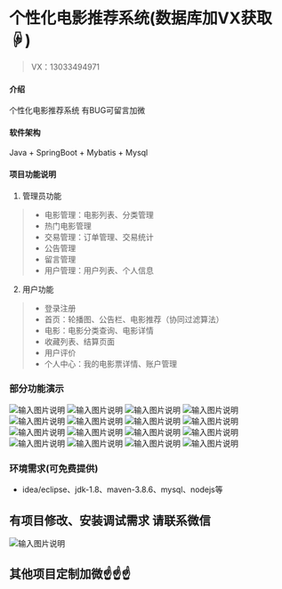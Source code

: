 # 个性化电影推荐系统(数据库加VX获取☟)
> VX：13033494971
#### 介绍
个性化电影推荐系统
有BUG可留言加微

#### 软件架构
Java + SpringBoot + Mybatis + Mysql

#### 项目功能说明

1.  管理员功能
> + 电影管理：电影列表、分类管理
> + 热门电影管理
> + 交易管理：订单管理、交易统计
> + 公告管理
> + 留言管理
> + 用户管理：用户列表、个人信息
2.  用户功能
> + 登录注册
> + 首页：轮播图、公告栏、电影推荐（协同过滤算法）
> + 电影：电影分类查询、电影详情
> + 收藏列表、结算页面
> + 用户评价
> + 个人中心：我的电影票详情、账户管理


### 部分功能演示
![输入图片说明](photo/1-1.png)
![输入图片说明](photo/1-3.png)
![输入图片说明](photo/1-5.png)
![输入图片说明](photo/1-6.png)
![输入图片说明](photo/1-8.png)
![输入图片说明](photo/1-9.png)
![输入图片说明](photo/2-1.png)
![输入图片说明](photo/2-2.png)
![输入图片说明](photo/2-3.png)
![输入图片说明](photo/2-4.png)
![输入图片说明](photo/2-5.png)
![输入图片说明](photo/2-6.png)
![输入图片说明](photo/2-7.png)
![输入图片说明](photo/2-8.png)
![输入图片说明](photo/2-9.png)
![输入图片说明](photo/2-10.png)

### 环境需求(可免费提供)
- idea/eclipse、jdk-1.8、maven-3.8.6、mysql、nodejs等


## 有项目修改、安装调试需求 请联系微信
![输入图片说明](photo/0-WeChat.png)

## 其他项目定制加微☝☝☝
